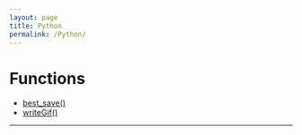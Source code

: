 ```yaml
---
layout: page
title: Python
permalink: /Python/
---
```


# Functions 

* [best_save()](/best_save_py.md)
* [writeGif()](/writeGif_py.md)

---
